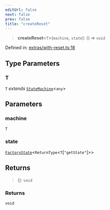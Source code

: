 ```yaml
---
editUrl: false
next: false
prev: false
title: "createReset"
---
```


> **createReset**\<`T`\>(`machine`, `state`): () => `void`

Defined in: [extras/with-reset.ts:18](https://github.com/WinstonFassett/matchina/blob/2d22b2187dda803854f54b63fe09d04bd833387d/src/extras/with-reset.ts#L18)

## Type Parameters

### T

`T` *extends* [`StateMachine`](/docs/src/content/docs/reference/interfaces/statemachine/)\<`any`\>

## Parameters

### machine

`T`

### state

[`FactoryState`](/docs/src/content/docs/reference/type-aliases/factorystate/)\<`ReturnType`\<`T`\[`"getState"`\]\>\>

## Returns

> (): `void`

### Returns

`void`
